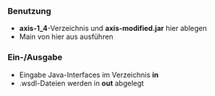 ### Benutzung
* __axis-1_4__-Verzeichnis und __axis-modified.jar__ hier ablegen
* Main von hier aus ausführen

### Ein-/Ausgabe
* Eingabe Java-Interfaces im Verzeichnis __in__
* .wsdl-Dateien werden in __out__ abgelegt
